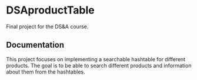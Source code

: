# DSAproductTable

Final project for the DS&amp;A course.

## Documentation

This project focuses on implementing a searchable hashtable for different products. The goal is to be able to search different products and information about them from the hashtables.


